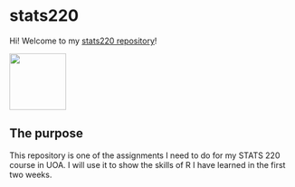 # stats220

Hi! Welcome to my [stats220 repository](https://github.com/MonaaaaY/stats220)!
                                                                                                 
<img src="https://angelswish.org/wp-content/uploads/2016/05/welcome-cat.jpg" width="100" height="100">

## The purpose

This repository is one of the assignments I need to do for my STATS 220 course in UOA. I will use it to show the skills of R I have learned in the first two weeks.
